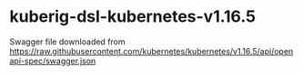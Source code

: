 # kuberig-dsl-kubernetes-v1.16.5

Swagger file downloaded from https://raw.githubusercontent.com/kubernetes/kubernetes/v1.16.5/api/openapi-spec/swagger.json
